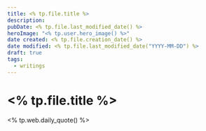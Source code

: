 ```yaml
---
title: <% tp.file.title %>
description:
pubDate: <% tp.file.last_modified_date() %>
heroImage: "<% tp.user.hero_image() %>"
date created: <% tp.file.creation_date() %>
date modified: <% tp.file.last_modified_date("YYYY-MM-DD") %>
draft: true
tags:
  - writings
---
```


# <% tp.file.title %>

<% tp.web.daily_quote() %>
